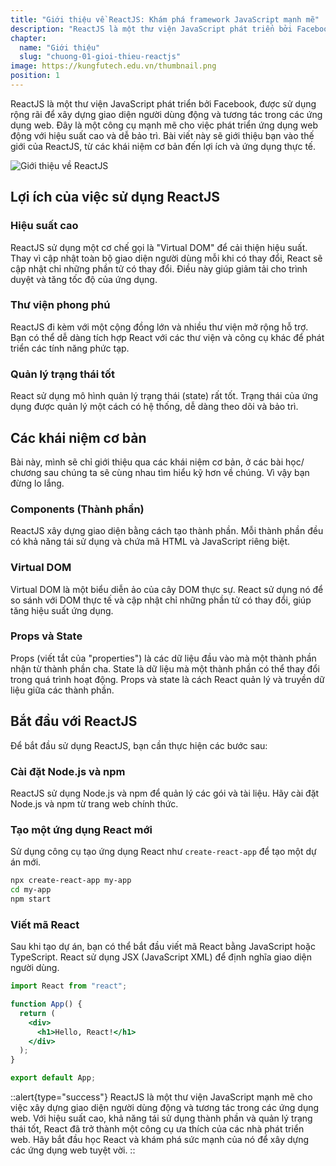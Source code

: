 ```yaml
---
title: "Giới thiệu về ReactJS: Khám phá framework JavaScript mạnh mẽ"
description: "ReactJS là một thư viện JavaScript phát triển bởi Facebook, được sử dụng rộng rãi để xây dựng giao diện người dùng động và tương tác trong các ứng dụng web. Đây là một công cụ mạnh mẽ cho việc phát triển ứng dụng web động với hiệu suất cao và dễ bảo trì"
chapter:
  name: "Giới thiệu"
  slug: "chuong-01-gioi-thieu-reactjs"
image: https://kungfutech.edu.vn/thumbnail.png
position: 1
---
```


ReactJS là một thư viện JavaScript phát triển bởi Facebook, được sử dụng rộng rãi để xây dựng giao diện người dùng động và tương tác trong các ứng dụng web. Đây là một công cụ mạnh mẽ cho việc phát triển ứng dụng web động với hiệu suất cao và dễ bảo trì. Bài viết này sẽ giới thiệu bạn vào thế giới của ReactJS, từ các khái niệm cơ bản đến lợi ích và ứng dụng thực tế.

![Giới thiệu về ReactJS](https://github.com/techmely/hoc-lap-trinh/assets/29374426/c6f5af54-dbb0-4c32-8823-d1e3c8d36bd5)


## Lợi ích của việc sử dụng ReactJS

### Hiệu suất cao

ReactJS sử dụng một cơ chế gọi là "Virtual DOM" để cải thiện hiệu suất. Thay vì cập nhật toàn bộ giao diện người dùng mỗi khi có thay đổi, React sẽ cập nhật chỉ những phần tử có thay đổi. Điều này giúp giảm tải cho trình duyệt và tăng tốc độ của ứng dụng.

### Thư viện phong phú

ReactJS đi kèm với một cộng đồng lớn và nhiều thư viện mở rộng hỗ trợ. Bạn có thể dễ dàng tích hợp React với các thư viện và công cụ khác để phát triển các tính năng phức tạp.

### Quản lý trạng thái tốt

React sử dụng mô hình quản lý trạng thái (state) rất tốt. Trạng thái của ứng dụng được quản lý một cách có hệ thống, dễ dàng theo dõi và bảo trì.

## Các khái niệm cơ bản

Bài này, mình sẽ chỉ giới thiệu qua các khái niệm cơ bản, ở các bài học/ chương sau chúng ta sẽ cùng nhau tìm hiểu kỹ hơn về chúng. Vì vậy bạn đừng lo lắng.

### Components (Thành phần)

ReactJS xây dựng giao diện bằng cách tạo thành phần. Mỗi thành phần đều có khả năng tái sử dụng và chứa mã HTML và JavaScript riêng biệt.

### Virtual DOM

Virtual DOM là một biểu diễn ảo của cây DOM thực sự. React sử dụng nó để so sánh với DOM thực tế và cập nhật chỉ những phần tử có thay đổi, giúp tăng hiệu suất ứng dụng.

### Props và State

Props (viết tắt của "properties") là các dữ liệu đầu vào mà một thành phần nhận từ thành phần cha. State là dữ liệu mà một thành phần có thể thay đổi trong quá trình hoạt động. Props và state là cách React quản lý và truyền dữ liệu giữa các thành phần.

## Bắt đầu với ReactJS

Để bắt đầu sử dụng ReactJS, bạn cần thực hiện các bước sau:

### Cài đặt Node.js và npm

ReactJS sử dụng Node.js và npm để quản lý các gói và tài liệu. Hãy cài đặt Node.js và npm từ trang web chính thức.

### Tạo một ứng dụng React mới

Sử dụng công cụ tạo ứng dụng React như `create-react-app` để tạo một dự án mới.

```bash
npx create-react-app my-app
cd my-app
npm start
```

### Viết mã React

Sau khi tạo dự án, bạn có thể bắt đầu viết mã React bằng JavaScript hoặc TypeScript. React sử dụng JSX (JavaScript XML) để định nghĩa giao diện người dùng.

```jsx
import React from "react";

function App() {
  return (
    <div>
      <h1>Hello, React!</h1>
    </div>
  );
}

export default App;
```


::alert{type="success"}
ReactJS là một thư viện JavaScript mạnh mẽ cho việc xây dựng giao diện người dùng động và tương tác trong các ứng dụng web. Với hiệu suất cao, khả năng tái sử dụng thành phần và quản lý trạng thái tốt, React đã trở thành một công cụ ưa thích của các nhà phát triển web. Hãy bắt đầu học React và khám phá sức mạnh của nó để xây dựng các ứng dụng web tuyệt vời.
::
